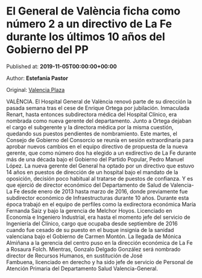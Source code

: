 
# El General de València ficha como número 2 a un directivo de La Fe durante los últimos 10 años del Gobierno del PP

Published at: **2019-11-05T00:00:00+00:00**

Author: **Estefanía Pastor**

Original: [Valencia Plaza](https://valenciaplaza.com/el-general-de-valencia-ficha-como-numero-2-al-director-economico-de-la-fe-durante-los-ultimos-10-anos-de-gobierno-del-pp)

VALÈNCIA. El Hospital General de València renovó parte de su dirección la pasada semana tras el cese de Enrique Ortega por jubilación. Inmaculada Renart, hasta entonces subdirectora médica del Hospital Clínico, era nombrada como nueva gerente del departamento. Junto a Ortega dejaban el cargo el subgerente y la directora médica por la misma cuestión, quedando sus puestos pendientes de nombramiento.
Este martes, el Consejo de Gobierno del Consorcio se reunía en sesión extraordinaria para aprobar nuevos cambios en el equipo directivo de propuesta de la nueva gerente, que como número dos ha elegido a un exdirectivo de La Fe durante más de una década bajo el Gobierno del Partido Popular, Pedro Manuel López.
La nueva gerente del General ha optado por un directivo que estuvo 14 años en puestos de dirección de un hospital bajo el mandato de la oposición, decisión poco habitual al tratarse de puestos de confianza. Y es que ejerció de director económico del Departamento de Salud de Valencia-La Fe desde enero de 2013 hasta marzo de 2016, donde previamente fue subdirector económico de Infraestructuras durante 10 años. Durante esta época trabajó en el equipo de perfiles como la exdirectora económica María Fernanda Saiz y bajo la gerencia de Melchor Hoyos.
Licenciado en Economía e Ingeniero Industrial, era hasta el momento jefe del servicio de Ingeniería del Clínico, cargo que ocupaba desde septiembre de 2016 cuando fue cesado de su puesto en el buque insignia de la sanidad valenciana bajo el Gobierno de Carmen Montón. La llegada de Mónica Almiñana a la gerencia del centro puso en la dirección económica de La Fe a Rosaura Folch.
Mientras, Gonzalo Delgado González será nombrado director de Recursos Humanos, en sustitución de José Fambuena, licenciado en derecho y ha sido jefe de servicio de Personal de Atención Primaria del Departamento Salud Valencia-General.

